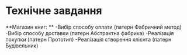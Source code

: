 # Технічне завдання
**Магазин книг: **
  -Вибір способу оплати (патерн Фабричний метод) 
  -Вибір способу доставки (патерн Абстрактна фабрика) 
  -Реалізація покупки (патерн Прототип) 
  -Реалізація створення клієнта (патерн Будівельник)
